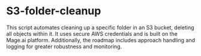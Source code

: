 # S3-folder-cleanup
This script automates cleaning up a specific folder in an S3 bucket, deleting all objects within it. It uses secure AWS credentials and is built on the Mage.ai platform. Additionally, the roadmap includes approach handling and logging for greater robustness and monitoring.

